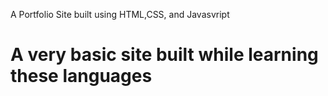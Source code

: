 A Portfolio Site built using HTML,CSS, and Javasvript

# A very basic site built while learning these languages
